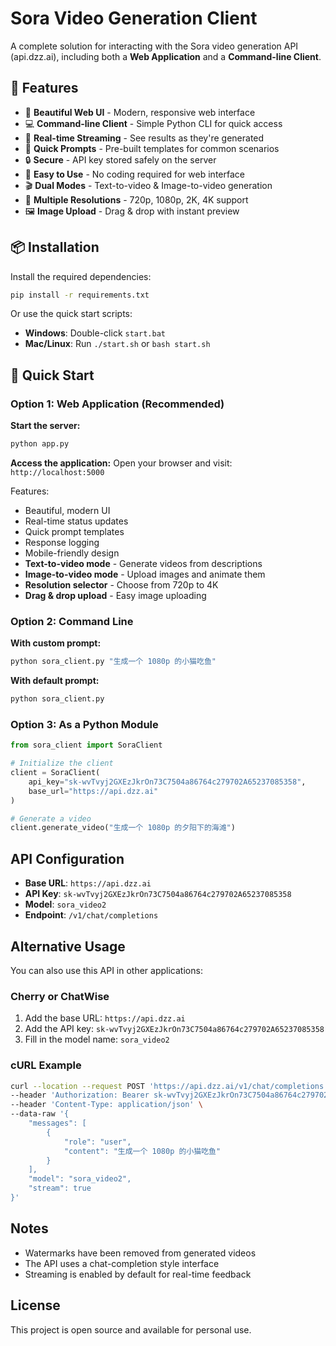 # Sora Video Generation Client

A complete solution for interacting with the Sora video generation API (api.dzz.ai), including both a **Web Application** and a **Command-line Client**.

## 🌟 Features

- 🎨 **Beautiful Web UI** - Modern, responsive web interface
- 💻 **Command-line Client** - Simple Python CLI for quick access
- 🚀 **Real-time Streaming** - See results as they're generated
- 📝 **Quick Prompts** - Pre-built templates for common scenarios
- 🔒 **Secure** - API key stored safely on the server
- 🎯 **Easy to Use** - No coding required for web interface
- 🎬 **Dual Modes** - Text-to-video & Image-to-video generation
- 📐 **Multiple Resolutions** - 720p, 1080p, 2K, 4K support
- 🖼️ **Image Upload** - Drag & drop with instant preview

## 📦 Installation

Install the required dependencies:

```bash
pip install -r requirements.txt
```

Or use the quick start scripts:
- **Windows**: Double-click `start.bat`
- **Mac/Linux**: Run `./start.sh` or `bash start.sh`

## 🚀 Quick Start

### Option 1: Web Application (Recommended)

**Start the server:**
```bash
python app.py
```

**Access the application:**
Open your browser and visit: `http://localhost:5000`

Features:
- Beautiful, modern UI
- Real-time status updates
- Quick prompt templates
- Response logging
- Mobile-friendly design
- **Text-to-video mode** - Generate videos from descriptions
- **Image-to-video mode** - Upload images and animate them
- **Resolution selector** - Choose from 720p to 4K
- **Drag & drop upload** - Easy image uploading

### Option 2: Command Line

**With custom prompt:**
```bash
python sora_client.py "生成一个 1080p 的小猫吃鱼"
```

**With default prompt:**
```bash
python sora_client.py
```

### Option 3: As a Python Module

```python
from sora_client import SoraClient

# Initialize the client
client = SoraClient(
    api_key="sk-wvTvyj2GXEzJkrOn73C7504a86764c279702A65237085358",
    base_url="https://api.dzz.ai"
)

# Generate a video
client.generate_video("生成一个 1080p 的夕阳下的海滩")
```

## API Configuration

- **Base URL**: `https://api.dzz.ai`
- **API Key**: `sk-wvTvyj2GXEzJkrOn73C7504a86764c279702A65237085358`
- **Model**: `sora_video2`
- **Endpoint**: `/v1/chat/completions`

## Alternative Usage

You can also use this API in other applications:

### Cherry or ChatWise

1. Add the base URL: `https://api.dzz.ai`
2. Add the API key: `sk-wvTvyj2GXEzJkrOn73C7504a86764c279702A65237085358`
3. Fill in the model name: `sora_video2`

### cURL Example

```bash
curl --location --request POST 'https://api.dzz.ai/v1/chat/completions' \
--header 'Authorization: Bearer sk-wvTvyj2GXEzJkrOn73C7504a86764c279702A65237085358' \
--header 'Content-Type: application/json' \
--data-raw '{
    "messages": [
        {
            "role": "user",
            "content": "生成一个 1080p 的小猫吃鱼"
        }
    ],
    "model": "sora_video2",
    "stream": true
}'
```

## Notes

- Watermarks have been removed from generated videos
- The API uses a chat-completion style interface
- Streaming is enabled by default for real-time feedback

## License

This project is open source and available for personal use.

